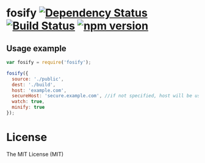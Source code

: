 # fosify [![Dependency Status](https://david-dm.org/zkochan/fosify/status.svg?style=flat)](https://david-dm.org/zkochan/fosify) [![Build Status](https://travis-ci.org/zkochan/fosify.svg)](https://travis-ci.org/zkochan/fosify) [![npm version](https://badge.fury.io/js/fosify.svg)](http://badge.fury.io/js/fosify)

## Usage example

``` js
var fosify = require('fosify');

fosify({
  source: './public',
  dest: './build',
  host: 'example.com',
  secureHost: 'secure.example.com', //if not specified, host will be used for secure as well.
  watch: true,
  minify: true
});
```

License
========

The MIT License (MIT)
